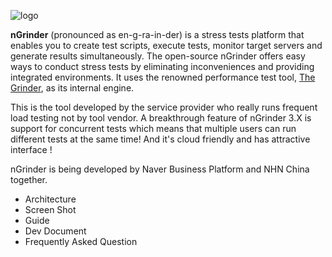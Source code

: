 ![logo](http://www.cubrid.org/files/attach/images/379199/651/379/ngrinder_logo.png)

**nGrinder** (pronounced as en-g-ra-in-der) is a stress tests platform that enables you to create test scripts, execute tests, monitor target servers and generate results simultaneously. The open-source nGrinder offers easy ways to conduct stress tests by eliminating inconveniences and providing integrated environments. It uses the renowned performance test tool, [The Grinder](http://grinder.sourceforge.net/), as its internal engine.

This is the tool developed by the service provider who really runs frequent load testing not by tool vendor. A breakthrough feature of nGrinder 3.X is support for concurrent tests which means that multiple users can run different tests at the same time! And it's cloud friendly and has attractive interface !

nGrinder is being developed by Naver Business Platform and NHN China together.

- Architecture
- Screen Shot
- Guide 
- Dev Document
- Frequently Asked Question